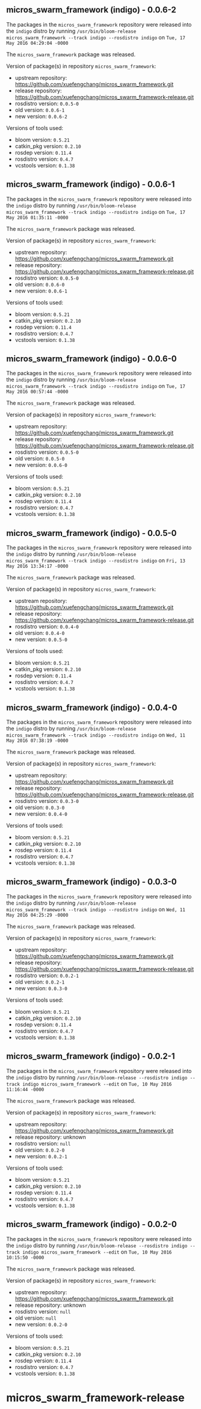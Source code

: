 ## micros_swarm_framework (indigo) - 0.0.6-2

The packages in the `micros_swarm_framework` repository were released into the `indigo` distro by running `/usr/bin/bloom-release micros_swarm_framework --track indigo --rosdistro indigo` on `Tue, 17 May 2016 04:29:04 -0000`

The `micros_swarm_framework` package was released.

Version of package(s) in repository `micros_swarm_framework`:

- upstream repository: https://github.com/xuefengchang/micros_swarm_framework.git
- release repository: https://github.com/xuefengchang/micros_swarm_framework-release.git
- rosdistro version: `0.0.5-0`
- old version: `0.0.6-1`
- new version: `0.0.6-2`

Versions of tools used:

- bloom version: `0.5.21`
- catkin_pkg version: `0.2.10`
- rosdep version: `0.11.4`
- rosdistro version: `0.4.7`
- vcstools version: `0.1.38`


## micros_swarm_framework (indigo) - 0.0.6-1

The packages in the `micros_swarm_framework` repository were released into the `indigo` distro by running `/usr/bin/bloom-release micros_swarm_framework --track indigo --rosdistro indigo` on `Tue, 17 May 2016 01:35:11 -0000`

The `micros_swarm_framework` package was released.

Version of package(s) in repository `micros_swarm_framework`:

- upstream repository: https://github.com/xuefengchang/micros_swarm_framework.git
- release repository: https://github.com/xuefengchang/micros_swarm_framework-release.git
- rosdistro version: `0.0.5-0`
- old version: `0.0.6-0`
- new version: `0.0.6-1`

Versions of tools used:

- bloom version: `0.5.21`
- catkin_pkg version: `0.2.10`
- rosdep version: `0.11.4`
- rosdistro version: `0.4.7`
- vcstools version: `0.1.38`


## micros_swarm_framework (indigo) - 0.0.6-0

The packages in the `micros_swarm_framework` repository were released into the `indigo` distro by running `/usr/bin/bloom-release micros_swarm_framework --track indigo --rosdistro indigo` on `Tue, 17 May 2016 00:57:44 -0000`

The `micros_swarm_framework` package was released.

Version of package(s) in repository `micros_swarm_framework`:

- upstream repository: https://github.com/xuefengchang/micros_swarm_framework.git
- release repository: https://github.com/xuefengchang/micros_swarm_framework-release.git
- rosdistro version: `0.0.5-0`
- old version: `0.0.5-0`
- new version: `0.0.6-0`

Versions of tools used:

- bloom version: `0.5.21`
- catkin_pkg version: `0.2.10`
- rosdep version: `0.11.4`
- rosdistro version: `0.4.7`
- vcstools version: `0.1.38`


## micros_swarm_framework (indigo) - 0.0.5-0

The packages in the `micros_swarm_framework` repository were released into the `indigo` distro by running `/usr/bin/bloom-release micros_swarm_framework --track indigo --rosdistro indigo` on `Fri, 13 May 2016 13:34:17 -0000`

The `micros_swarm_framework` package was released.

Version of package(s) in repository `micros_swarm_framework`:

- upstream repository: https://github.com/xuefengchang/micros_swarm_framework.git
- release repository: https://github.com/xuefengchang/micros_swarm_framework-release.git
- rosdistro version: `0.0.4-0`
- old version: `0.0.4-0`
- new version: `0.0.5-0`

Versions of tools used:

- bloom version: `0.5.21`
- catkin_pkg version: `0.2.10`
- rosdep version: `0.11.4`
- rosdistro version: `0.4.7`
- vcstools version: `0.1.38`


## micros_swarm_framework (indigo) - 0.0.4-0

The packages in the `micros_swarm_framework` repository were released into the `indigo` distro by running `/usr/bin/bloom-release micros_swarm_framework --track indigo --rosdistro indigo` on `Wed, 11 May 2016 07:38:19 -0000`

The `micros_swarm_framework` package was released.

Version of package(s) in repository `micros_swarm_framework`:

- upstream repository: https://github.com/xuefengchang/micros_swarm_framework.git
- release repository: https://github.com/xuefengchang/micros_swarm_framework-release.git
- rosdistro version: `0.0.3-0`
- old version: `0.0.3-0`
- new version: `0.0.4-0`

Versions of tools used:

- bloom version: `0.5.21`
- catkin_pkg version: `0.2.10`
- rosdep version: `0.11.4`
- rosdistro version: `0.4.7`
- vcstools version: `0.1.38`


## micros_swarm_framework (indigo) - 0.0.3-0

The packages in the `micros_swarm_framework` repository were released into the `indigo` distro by running `/usr/bin/bloom-release micros_swarm_framework --track indigo --rosdistro indigo` on `Wed, 11 May 2016 04:25:29 -0000`

The `micros_swarm_framework` package was released.

Version of package(s) in repository `micros_swarm_framework`:

- upstream repository: https://github.com/xuefengchang/micros_swarm_framework.git
- release repository: https://github.com/xuefengchang/micros_swarm_framework-release.git
- rosdistro version: `0.0.2-1`
- old version: `0.0.2-1`
- new version: `0.0.3-0`

Versions of tools used:

- bloom version: `0.5.21`
- catkin_pkg version: `0.2.10`
- rosdep version: `0.11.4`
- rosdistro version: `0.4.7`
- vcstools version: `0.1.38`


## micros_swarm_framework (indigo) - 0.0.2-1

The packages in the `micros_swarm_framework` repository were released into the `indigo` distro by running `/usr/bin/bloom-release --rosdistro indigo --track indigo micros_swarm_framework --edit` on `Tue, 10 May 2016 11:16:44 -0000`

The `micros_swarm_framework` package was released.

Version of package(s) in repository `micros_swarm_framework`:

- upstream repository: https://github.com/xuefengchang/micros_swarm_framework.git
- release repository: unknown
- rosdistro version: `null`
- old version: `0.0.2-0`
- new version: `0.0.2-1`

Versions of tools used:

- bloom version: `0.5.21`
- catkin_pkg version: `0.2.10`
- rosdep version: `0.11.4`
- rosdistro version: `0.4.7`
- vcstools version: `0.1.38`


## micros_swarm_framework (indigo) - 0.0.2-0

The packages in the `micros_swarm_framework` repository were released into the `indigo` distro by running `/usr/bin/bloom-release --rosdistro indigo --track indigo micros_swarm_framework --edit` on `Tue, 10 May 2016 10:15:50 -0000`

The `micros_swarm_framework` package was released.

Version of package(s) in repository `micros_swarm_framework`:

- upstream repository: https://github.com/xuefengchang/micros_swarm_framework.git
- release repository: unknown
- rosdistro version: `null`
- old version: `null`
- new version: `0.0.2-0`

Versions of tools used:

- bloom version: `0.5.21`
- catkin_pkg version: `0.2.10`
- rosdep version: `0.11.4`
- rosdistro version: `0.4.7`
- vcstools version: `0.1.38`


# micros_swarm_framework-release